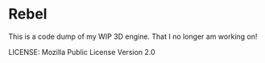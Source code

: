 # Rebel

This is a code dump of my WIP 3D engine. That I no longer am working on!

LICENSE: Mozilla Public License Version 2.0